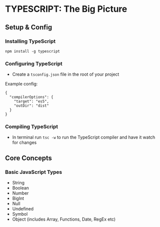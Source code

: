 # TYPESCRIPT: The Big Picture

## Setup & Config

### Installing TypeScript 
```
npm install -g typescript
```

### Configuring TypeScript
- Create a `tsconfig.json` file in the root of your project

Example config:
```
{
  "compilerOptions": {
    "target": "es5",
    "outDir": "dist"
  }
}
```

### Compiling TypeScript
- In terminal run `tsc -w` to run the TypeScript compiler and have it watch for changes

## Core Concepts

### Basic JavaScript Types
- String
- Boolean
- Number
- BigInt
- Null
- Undefined
- Symbol
- Object (includes Array, Functions, Date, RegEx etc)
